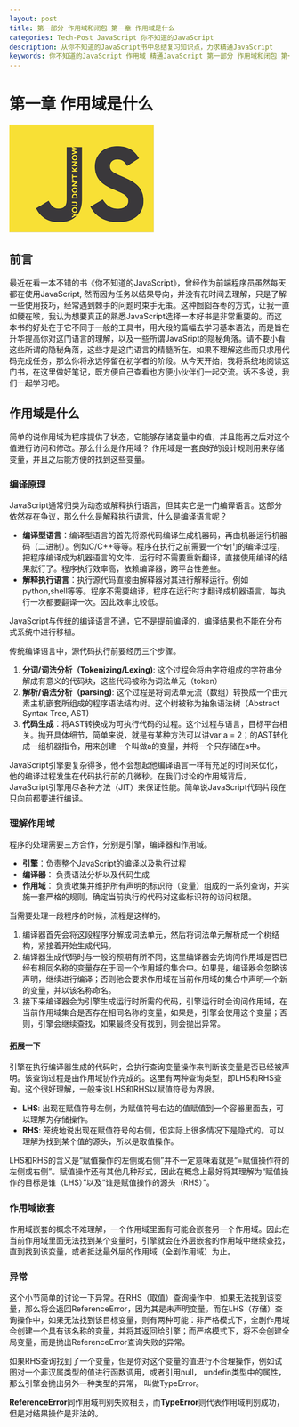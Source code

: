 ```yaml
---
layout: post
title: 第一部分 作用域和闭包 第一章 作用域是什么
categories: Tech-Post JavaScript 你不知道的JavaScript
description: 从你不知道的JavaScript书中总结复习知识点，力求精通JavaScript
keywords: 你不知道的JavaScript 作用域 精通JavaScript 第一部分 作用域和闭包 第一章 作用域是什么
---
```


# 第一章 作用域是什么

![book](/images/blog/you_dont_know_js.png)

## 前言 

最近在看一本不错的书《你不知道的JavaScript》，曾经作为前端程序员虽然每天都在使用JavaScript, 然而因为任务以结果导向，并没有花时间去理解，只是了解一些使用技巧，经常遇到棘手的问题时束手无策。这种囫囵吞枣的方式，让我一直如鲠在喉，我认为想要真正的熟悉JavaScript选择一本好书是非常重要的。而这本书的好处在于它不同于一般的工具书，用大段的篇幅去学习基本语法，而是旨在升华提高你对这门语言的理解，以及一些所谓JavaSript的隐秘角落。请不要小看这些所谓的隐秘角落，这些才是这门语言的精髓所在。如果不理解这些而只求用代码完成任务，那么你将永远停留在初学者的阶段。从今天开始，我将系统地阅读这门书，在这里做好笔记，既方便自己查看也方便小伙伴们一起交流。话不多说，我们一起学习吧。

## 作用域是什么

简单的说作用域为程序提供了状态，它能够存储变量中的值，并且能再之后对这个值进行访问和修改。那么什么是作用域？ 作用域是一套良好的设计规则用来存储变量，并且之后能方便的找到这些变量。

### 编译原理
JavaScript通常归类为动态或解释执行语言，但其实它是一门编译语言。这部分依然存在争议，那么什么是解释执行语言，什么是编译语言呢？

* **编译型语言**：编译型语言的首先将源代码编译生成机器码，再由机器运行机器码（二进制）。例如C/C++等等。程序在执行之前需要一个专门的编译过程，把程序编译成为机器语言的文件，运行时不需要重新翻译，直接使用编译的结果就行了。程序执行效率高，依赖编译器，跨平台性差些。
* **解释执行语言**：执行源代码直接由解释器对其进行解释运行。例如python,shell等等。程序不需要编译，程序在运行时才翻译成机器语言，每执行一次都要翻译一次。因此效率比较低。


JavaScript与传统的编译语言不通，它不是提前编译的，编译结果也不能在分布式系统中进行移植。

传统编译语言中，源代码执行前要经历三个步骤。
1.  **分词/词法分析（Tokenizing/Lexing)**: 这个过程会将由字符组成的字符串分解成有意义的代码块，这些代码被称为词法单元（token）
2.  **解析/语法分析（parsing)**: 这个过程是将词法单元流（数组）转换成一个由元素主机嵌套所组成的程序语法结构树。这个树被称为抽象语法树（Abstract Syntax Tree, AST)
3.  **代码生成**：将AST转换成为可执行代码的过程。这个过程与语言，目标平台相关。抛开具体细节，简单来说，就是有某种方法可以讲var a = 2；的AST转化成一组机器指令，用来创建一个叫做a的变量，并将一个只存储在a中。

JavaScript引擎要复杂得多，他不会想起他编译语言一样有充足的时间来优化，他的编译过程发生在代码执行前的几微秒。在我们讨论的作用域背后，JavaScript引擎用尽各种方法（JIT）来保证性能。简单说JavaScript代码片段在只向前都要进行编译。

### 理解作用域
程序的处理需要三方合作，分别是引擎，编译器和作用域。

* **引擎**：负责整个JavaScript的编译以及执行过程
* **编译器**： 负责语法分析以及代码生成
* **作用域**： 负责收集并维护所有声明的标识符（变量）组成的一系列查询，并实施一套严格的规则，确定当前执行的代码对这些标识符的访问权限。

当需要处理一段程序的时候，流程是这样的。
1. 编译器首先会将这段程序分解成词法单元，然后将词法单元解析成一个树结构，紧接着开始生成代码。
2. 编译器生成代码时与一般的预期有所不同，这里编译器会先询问作用域是否已经有相同名称的变量存在于同一个作用域的集合中。如果是，编译器会忽略该声明，继续进行编译；否则他会要求作用域在当前作用域的集合中声明一个新的变量，并以该名称命名。
3. 接下来编译器会为引擎生成运行时所需的代码，引擎运行时会询问作用域，在当前作用域集合是否存在相同名称的变量，如果是，引擎会使用这个变量；否则，引擎会继续查找，如果最终没有找到，则会抛出异常。

#### 拓展一下
引擎在执行编译器生成的代码时，会执行查询变量操作来判断该变量是否已经被声明。该查询过程是由作用域协作完成的。这里有两种查询类型，即LHS和RHS查询。这个很好理解，一般来说LHS和RHS以赋值符号为界限。

* **LHS**: 出现在赋值符号左侧，为赋值符号右边的值赋值到一个容器里面去，可以理解为存储操作。
* **RHS**: 笼统地说出现在赋值符号的右侧，但实际上很多情况下是隐式的。可以理解为找到某个值的源头，所以是取值操作。

LHS和RHS的含义是“赋值操作的左侧或右侧”并不一定意味着就是“=赋值操作符的左侧或右侧”。赋值操作还有其他几种形式，因此在概念上最好将其理解为“赋值操作的目标是谁（LHS）”以及“谁是赋值操作的源头（RHS）”。

### 作用域嵌套
作用域嵌套的概念不难理解，一个作用域里面有可能会嵌套另一个作用域。因此在当前作用域里面无法找到某个变量时，引擎就会在外层嵌套的作用域中继续查找，直到找到该变量，或者抵达最外层的作用域（全剧作用域）为止。

### 异常
这个小节简单的讨论一下异常。在RHS（取值）查询操作中，如果无法找到该变量，那么将会返回ReferenceError，因为其是未声明变量。而在LHS（存储）查询操作中，如果无法找到该目标变量，则有两种可能：非严格模式下，全剧作用域会创建一个具有该名称的变量，并将其返回给引擎；而严格模式下，将不会创建全局变量，而是抛出ReferenceError查询失败的异常。

如果RHS查询找到了一个变量，但是你对这个变量的值进行不合理操作，例如试图对一个非汉属类型的值进行函数调用，或者引用null， undefin类型中的属性，那么引擎会抛出另外一种类型的异常， 叫做TypeError。

**ReferenceError**同作用域判别失败相关，而**TypeError**则代表作用域判别成功，但是对结果操作是非法的。